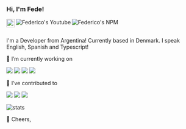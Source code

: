 ### Hi, I'm Fede! 
  
<a href="https://www.linkedin.com/in/federico-orlandau/" target="_blank">
  <img align="left" alt="Federico's LinkedIN" width="22px" src="https://raw.githubusercontent.com/peterthehan/peterthehan/master/assets/linkedin.svg" />
</a><a href="https://www.youtube.com/watch?v=gdBtJMk7dto" target="_blank">
  <img align="left" alt="Federico's Youtube" src="https://img.shields.io/youtube/views/gdBtJMk7dto?style=social" />
</a><a href="https://www.npmjs.com/~fedeorlandau" target="_blank">
  <img align="left" alt="Federico's NPM" src="https://img.shields.io/badge/npm-fedeorlandau-critical" />
</a>  <br/><br/> 
  
I'm a Developer from Argentina! Currently based in Denmark. I speak English, Spanish and Typescript!  

🔭 I’m currently working on 

<a href="https://www.npmjs.com/package/jodit-react-ts" target="_blank"><img src="https://img.shields.io/badge/jodit-jodit--react--ts-important"/></a> <a href="https://www.npmjs.com/package/chakra-ui-simple-autocomplete" target="_blank"><img src="https://img.shields.io/badge/chakra--ui-autocomplete-important"/></a> <a href="https://www.npmjs.com/package/parse-model-factory" target="_blank"><img src="https://img.shields.io/badge/parse-model--factory-important"/></a> <a href="https://www.npmjs.com/package/await-catch" target="_blank"><img src="https://img.shields.io/badge/js-await--catch-important"/></a>

🌱 I’ve contributed to

<a href="https://github.com/RobinCK/vue-popper" target="_blank"><img src="https://img.shields.io/badge/-vue--popper-informational" /></a> <a href="https://github.com/jodit/jodit-react" target="_blank"><img src="https://img.shields.io/badge/-jodit--react-informational" /></a> <a href="https://github.com/valtech-nyc/rebone" target="_blank"><img src="https://img.shields.io/badge/-rebone-informational" /></a>

![stats](https://github-readme-stats.vercel.app/api?username=fedeorlandau&count_private=true)


:beer: Cheers,
